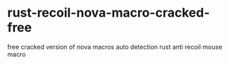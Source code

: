 # rust-recoil-nova-macro-cracked-free
free cracked version of nova macros auto detection rust anti recoil mouse macro
